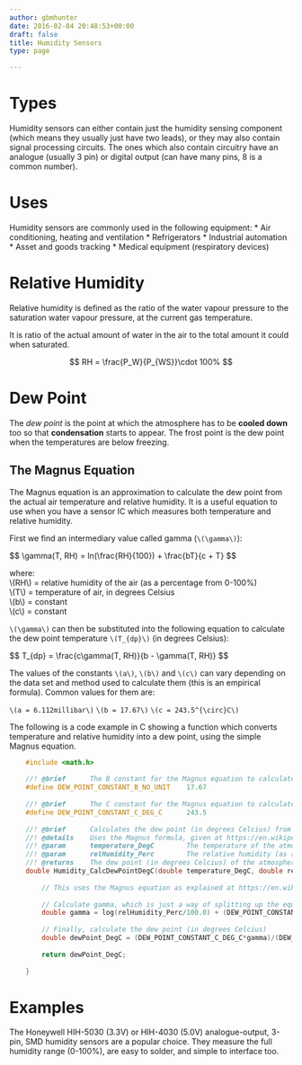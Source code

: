 ```yaml
---
author: gbmhunter
date: 2016-02-04 20:48:53+00:00
draft: false
title: Humidity Sensors
type: page

---
```


# Types

Humidity sensors can either contain just the humidity sensing component (which means they usually just have two leads), or they may also contain signal processing circuits. The ones which also contain circuitry have an analogue (usually 3 pin) or digital output (can have many pins, 8 is a common number).

# Uses

Humidity sensors are commonly used in the following equipment:  * Air conditioning, heating and ventilation  * Refrigerators  * Industrial automation  * Asset and goods tracking  * Medical equipment (respiratory devices)

# Relative Humidity

Relative humidity is defined as the ratio of the water vapour pressure to the saturation water vapour pressure, at the current gas temperature.

It is ratio of the actual amount of water in the air to the total amount it could when saturated.

$$ RH = \frac{P_W}{P_{WS}}\cdot 100% $$

# Dew Point

The _dew point_ is the point at which the atmosphere has to be **cooled down** too so that **condensation** starts to appear. The frost point is the dew point when the temperatures are below freezing.

## The Magnus Equation

The Magnus equation is an approximation to calculate the dew point from the actual air temperature and relative humidity. It is a useful equation to use when you have a sensor IC which measures both temperature and relative humidity.

First we find an intermediary value called gamma (`\(\gamma\)`):

<div>$$ \gamma(T, RH) = ln(\frac{RH}{100}) + \frac{bT}{c + T} $$</div>

<p class="centered">
    where:<br>
    \(RH\) = relative humidity of the air (as a percentage from 0-100%)<br>
    \(T\) = temperature of air, in degrees Celsius<br>
    \(b\) = constant<br>
    \(c\) = constant<br>
</p>

`\(\gamma\)` can then be substituted into the following equation to calculate the dew point temperature `\(T_{dp}\)` (in degrees Celsius):

<div>$$ T_{dp} = \frac{c\gamma(T, RH)}{b - \gamma(T, RH)} $$</div>

The values of the constants `\(a\)`, `\(b\)` and `\(c\)` can vary depending on the data set and method used to calculate them (this is an empirical formula). Common values for them are:

`\(a = 6.112millibar\)`
`\(b = 17.67\)`
`\(c = 243.5^{\circ}C\)`

The following is a code example in C showing a function which converts temperature and relative humidity into a dew point, using the simple Magnus equation.

```c
    #include <math.h>
    
    //! @brief		The B constant for the Magnus equation to calculate the dew point.
    #define DEW_POINT_CONSTANT_B_NO_UNIT	17.67
    
    //! @brief		The C constant for the Magnus equation to calculate the dew point.
    #define DEW_POINT_CONSTANT_C_DEG_C		243.5
    
    //! @brief		Calculates the dew point (in degrees Celcius) from the temperature and relative humidity.
    //! @details 	Uses the Magnus formula, given at https://en.wikipedia.org/wiki/Dew_point.
    //! @param		temperature_DegC 		The temperature of the atmosphere at which the relative humidity was measured.
    //! @param		relHumidity_Perc 		The relative humidity (as a percentage from 0-100) of the atmosphere measured.
    //! @returns 	The dew point (in degrees Celcius) of the atmosphere.
    double Humidity_CalcDewPointDegC(double temperature_DegC, double relHumidity_Perc) {
    	
    	// This uses the Magnus equation as explained at https://en.wikipedia.org/wiki/Dew_point
    	
    	// Calculate gamma, which is just a way of splitting up the equation into two operations
    	double gamma = log(relHumidity_Perc/100.0) + (DEW_POINT_CONSTANT_B_NO_UNIT*temperature_DegC)/(DEW_POINT_CONSTANT_C_DEG_C + temperature_DegC);
    	
    	// Finally, calculate the dew point (in degrees Celcius)
    	double dewPoint_DegC = (DEW_POINT_CONSTANT_C_DEG_C*gamma)/(DEW_POINT_CONSTANT_B_NO_UNIT - gamma);
    	
    	return dewPoint_DegC;
    	
    }
```

# Examples

The Honeywell HIH-5030 (3.3V) or HIH-4030 (5.0V) analogue-output, 3-pin, SMD humidity sensors are a popular choice. They measure the full humidity range (0-100%), are easy to solder, and simple to interface too.
